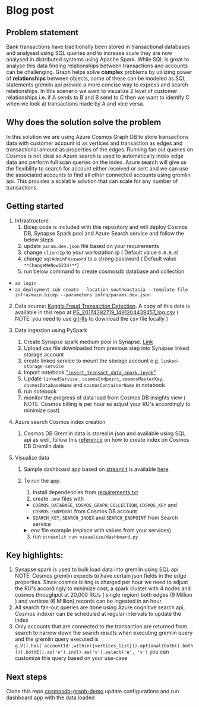 # Blog post

## Problem statement

Bank transactions have traditionally been stored in transactional databases and analysed using SQL queries and to increase scale they are now analysed in distributed systems using Apache Spark. While SQL is great to analyse this data finding relationships between transactions and accounts can be challenging. Graph helps solve **complex** problems by utilizing power of **relationships** between objects, some of these can be modeled as SQL statements gremlin api provide a more concise way to express and search relationships. In this scenario we want to visualize 2 level of customer relationships i.e. if A sends to B and B send to C then we want to identify C when we look at transactions made by A and vice versa.

## Why does the solution solve the problem

In this solution we are using Azure Cosmos Graph DB to store transactions data with customer account id as vertices and transaction as edges and transactional amount as properties of the edges. Running fan out queries on Cosmos is not ideal so Azure search is used to automatically index edge data and perform full scan queries on the index. Azure search will give us the flexibility to search for account either received or sent and we can use the associated accounts to find all other connected accounts using gremlin api. This provides a scalable solution that can scale for any number of transactions.

## Getting started

1. Infrastructure:
   1. Bicep code is included with this repository and will deploy Cosmos DB, Synapse Spark pool and Azure Search service and follow the below steps
   2. update `param.dev.json` file based on your requirements
   3. change `clientIp` to your workstation ip ( Default value `0.0.0.0`)
   4. change `sqlAdminPassword` to a strong password ( Default value `**ChangeMeNow1234!**`)
   5. run below command to create cosmosdb database and collection

- `az login`
- `az deployment sub create --location southeastasia --template-file infra/main.bicep --parameters infra/params.dev.json`

2. Data source: [Kaggle Fraud Transaction Detection](https://www.kaggle.com/llabhishekll/fraud-transaction-detection/data). A copy of this data is available in this repo at [PS_20174392719_1491204439457_log.csv](load_data/data/PS_20174392719_1491204439457_log.csv) ( NOTE: you need to use [git-lfs](https://git-lfs.github.com/) to download the csv file locally )

3. Data ingestion using PySpark

   1. Create Synapse spark medium pool in Synapse. [Link](https://docs.microsoft.com/en-us/azure/synapse-analytics/quickstart-create-apache-spark-pool-portal)
   2. Upload csv file downloaded from previous step into Synapse linked storage account
   3. create linked service to mount the storage account e.g. `linked-storage-service`
   4. Import notebook ["`insert_transact_data_spark.ipynb`"](load_data/insert_transact_data_spark.ipynb)
   5. Update `linkedService` , `cosmosEndpoint`, `cosmosMasterKey`, `cosmosDatabaseName` and `cosmosContainerName` in notebook
   6. run notebook
   7. monitor the progress of data load from Cosmos DB insights view ( NOTE: Cosmos billing is per hour so adjust your RU's accordingly to minimize cost)

4. Azure search Cosmos index creation

   1. Cosmos DB Gremlin data is stored in json and available using SQL api as well, follow this [reference](https://docs.microsoft.com/en-us/azure/search/search-howto-index-cosmosdb) on how to create index on Cosmos DB Gremlin data

5. Visualize data

   1. Sample dashboard app based on [streamlit](https://github.com/streamlit/streamlit) is available [here](visualize/dashboard.py)
   2. To run the app

      1. Install dependencies from [requirements.txt](./requirements.txt)
      2. create `.env` files with

      - `COSMOS_DATABASE`, `COSMOS_GRAPH_COLLECTION`, `COSMOS_KEY` and `COSMOS_ENDPOINT` from Cosmos DB account
      - `SEARCH_KEY`, `SEARCH_INDEX` and `SEARCH_ENDPOINT` from Search service
      <details>
      <summary>.env file example (replace with values from your services)</summary>

      ```bash
      COSMOS_DATABASE=database01
      COSMOS_GRAPH_COLLECTION=graph01
      COSMOS_KEY=xxxxx
      COSMOS_ENDPOINT=xxxxx.gremlin.cosmos.azure.com:443/
      SEARCH_KEY=xxxx
      SEARCH_INDEX=cosmosdb-index
      SEARCH_ENDPOINT=https://xxxxx.search.windows.net
      ```

      </details>

      3. run `streamlit run visualize/dashboard.py`

## Key highlights:

1. Synapse spark is used to bulk load data into gremlin using SQL api NOTE: Cosmos gremlin expects to have certain json fields in the edge properties. Since cosmos billing is charged per hour we need to adjust the RU's accordingly to minimize cost, a spark cluster with 4 nodes and cosmos throughput at 20,000 RU/s ( single region) both edges (9 Million ) and vertices (6 Million) records can be ingested in an hour.
2. All search fan-out queries are done using Azure cognitive search api, Cosmos indexer can be scheduled at regular intervals to update the index
3. Only accounts that are connected to the transaction are returned from search to narrow down the search results when executing gremlin query and the gremlin query executed is `g.V().has('accountId',within({vertices_list})).optional(both().both()).bothE().as('e').inV().as('v').select('e', 'v')` you can customize this query based on your use-case

## Next steps

Clone this repo [cosmosdb-graph-demo](https://github.com/lordlinus/cosmosdb-graph-demo) update configurations and run dashboard app with the data loaded
